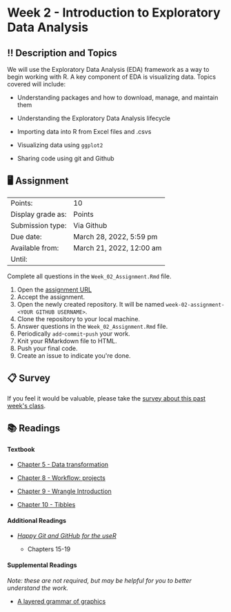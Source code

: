 # Week 2 - Introduction to Exploratory Data Analysis

## :bangbang: Description and Topics

We will use the Exploratory Data Analysis (EDA) framework as a way to begin working with R. A key component of EDA is visualizing data. Topics covered will include:

-   Understanding packages and how to download, manage, and maintain them 

-   Understanding the Exploratory Data Analysis lifecycle

-   Importing data into R from Excel files and .csvs

-   Visualizing data using `ggplot2`

-   Sharing code using git and Github

## :desktop_computer: Assignment

|                   |                           |
|-------------------|---------------------------|
| Points:           | 10                        |
| Display grade as: | Points                    |
| Submission type:  | Via Github                |
| Due date:         | March 28, 2022, 5:59 pm   |
| Available from:   | March 21, 2022, 12:00 am  |
| Until:            |                           |

Complete all questions in the `Week_02_Assignment.Rmd` file.

1.  Open the [assignment URL](https://classroom.github.com/a/FQwOpECJ)
2.  Accept the assignment.
3.  Open the newly created repository. It will be named `week-02-assignment-<YOUR GITHUB USERNAME>`.
4.  Clone the repository to your local machine.
5.  Answer questions in the `Week_02_Assignment.Rmd` file.
6.  Periodically `add`-`commit`-`push` your work.
7.  Knit your RMarkdown file to HTML.
8.  Push your final code.
9.  Create an issue to indicate you're done.

## :clipboard: Survey
If you feel it would be valuable, please take the [survey about this past week's class](https://docs.google.com/forms/d/e/1FAIpQLSeToQ3R-3NpD84tohBTSeX-KVEdgOUmzqoFmMvsjph7RIAnsQ/viewform).

## :books: Readings

#### Textbook

-   [Chapter 5 - Data transformation](https://r4ds.had.co.nz/transform.html)

-   [Chapter 8 - Workflow: projects](https://r4ds.had.co.nz/workflow-projects.html)

-   [Chapter 9 - Wrangle Introduction](https://r4ds.had.co.nz/wrangle-intro.html)

-   [Chapter 10 - Tibbles](https://r4ds.had.co.nz/tibbles.html)

#### Additional Readings

-   [*Happy Git and GitHub for the useR*](https://happygitwithr.com/)

    -   Chapters 15-19

#### Supplemental Readings

*Note: these are not required, but may be helpful for you to better understand the work.*

-   [A layered grammar of graphics](https://vita.had.co.nz/papers/layered-grammar.html)
